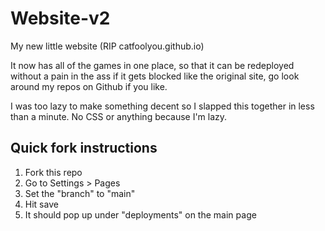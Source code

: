 # Website-v2

My new little website (RIP catfoolyou.github.io)

It now has all of the games in one place, so that it can be redeployed without a pain in the ass if it gets blocked like the original site, go look around my repos on Github if you like.

I was too lazy to make something decent so I slapped this together in less than a minute. No CSS or anything because I'm lazy.

## Quick fork instructions
1) Fork this repo
2) Go to Settings > Pages
3) Set the "branch" to "main"
4) Hit save
5) It should pop up under "deployments" on the main page
